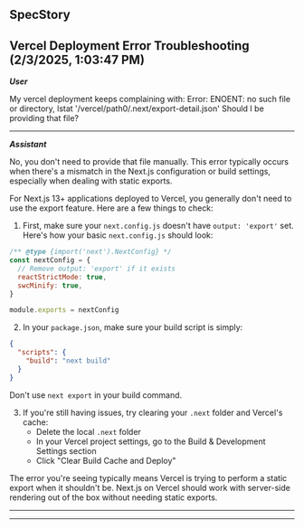 ## SpecStory

## Vercel Deployment Error Troubleshooting (2/3/2025, 1:03:47 PM)

_**User**_

My vercel deployment keeps complaining with:
Error: ENOENT: no such file or directory, lstat '/vercel/path0/.next/export-detail.json'
Should I be providing that file?

---

_**Assistant**_

No, you don't need to provide that file manually. This error typically occurs when there's a mismatch in the Next.js configuration or build settings, especially when dealing with static exports.

For Next.js 13+ applications deployed to Vercel, you generally don't need to use the export feature. Here are a few things to check:

1. First, make sure your `next.config.js` doesn't have `output: 'export'` set. Here's how your basic `next.config.js` should look:

```javascript:next.config.js
/** @type {import('next').NextConfig} */
const nextConfig = {
  // Remove output: 'export' if it exists
  reactStrictMode: true,
  swcMinify: true,
}

module.exports = nextConfig
```

2. In your `package.json`, make sure your build script is simply:

```json:package.json
{
  "scripts": {
    "build": "next build"
  }
}
```

Don't use `next export` in your build command.

3. If you're still having issues, try clearing your `.next` folder and Vercel's cache:
   - Delete the local `.next` folder
   - In your Vercel project settings, go to the Build & Development Settings section
   - Click "Clear Build Cache and Deploy"

The error you're seeing typically means Vercel is trying to perform a static export when it shouldn't be. Next.js on Vercel should work with server-side rendering out of the box without needing static exports.

---



---


